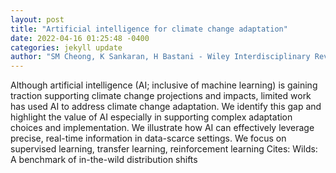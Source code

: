 ```yaml
--- 
layout: post 
title: "Artificial intelligence for climate change adaptation" 
date: 2022-04-16 01:25:48 -0400 
categories: jekyll update 
author: "SM Cheong, K Sankaran, H Bastani - Wiley Interdisciplinary Reviews: Data Mining and" 
--- 
```

Although artificial intelligence (AI; inclusive of machine learning) is gaining traction supporting climate change projections and impacts, limited work has used AI to address climate change adaptation. We identify this gap and highlight the value of AI especially in supporting complex adaptation choices and implementation. We illustrate how AI can effectively leverage precise, real-time information in data-scarce settings. We focus on supervised learning, transfer learning, reinforcement learning Cites: Wilds: A benchmark of in-the-wild distribution shifts